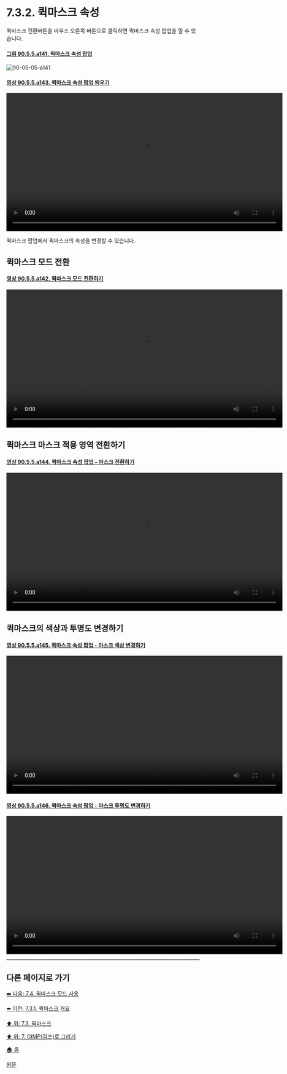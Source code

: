 # 7.3.2. 퀵마스크 속성
퀵마스크 전환버튼을 마우스 오른쪽 버튼으로 클릭하면 퀵마스크 속성 팝업을 열 수 있습니다.

<a id="90-05-05-a141"></a>

#### [그림 90.5.5.a141. 퀵마스크 속성 팝업](./90-05-05-quickmask_toggle.md#90-05-05-a141)
![90-05-05-a141](https://github.com/wonder13662/gimp/assets/15767104/2954402e-430e-4388-8e8c-976b686a4b65)

<a id="90-05-05-a143"></a>

#### [영상 90.5.5.a143. 퀵마스크 속성 팝업 띄우기](./90-05-05-quickmask_toggle.md#90-05-05-a143)
<video controls="controls" width="720"  src="https://github.com/wonder13662/gimp/assets/15767104/1ca29c3a-3aa8-4243-8c21-b1d66c414546"></video>

퀵마스크 팝업에서 퀵마스크의 속성을 변경할 수 있습니다.

## 퀵마스크 모드 전환

<a id="90-05-05-a142"></a>

#### [영상 90.5.5.a142. 퀵마스크 모드 전환하기](./90-05-05-quickmask_toggle.md#90-05-05-a142)
<video controls="controls" width="720"  src="https://github.com/wonder13662/gimp/assets/15767104/cf060f8f-fd3b-493f-8346-be27b376f749"></video>

<a id="90-05-05-a144"></a>

## 퀵마스크 마스크 적용 영역 전환하기
#### [영상 90.5.5.a144. 퀵마스크 속성 팝업 - 마스크 전환하기](./90-05-05-quickmask_toggle.md#90-05-05-a144)
<video controls="controls" width="720"  src="https://github.com/wonder13662/gimp/assets/15767104/6b63bcb2-cc5a-4179-a226-d78c58b060eb"></video>

## 퀵마스크의 색상과 투명도 변경하기

<a id="90-05-05-a145"></a>

#### [영상 90.5.5.a145. 퀵마스크 속성 팝업 - 마스크 색상 변경하기](./90-05-05-quickmask_toggle.md#90-05-05-a145)
<video controls="controls" width="720"  src="https://github.com/wonder13662/gimp/assets/15767104/27b1498b-a9f5-4c6d-9f4c-1ab75c1d2091"></video>

<a id="90-05-05-a146"></a>

#### [영상 90.5.5.a146. 퀵마스크 속성 팝업 - 마스크 투명도 변경하기](./90-05-05-quickmask_toggle.md#90-05-05-a146)
<video controls="controls" width="720"  src="https://github.com/wonder13662/gimp/assets/15767104/dc28a625-11cc-4941-b37c-8a141381a7e6"></video>

***

## 다른 페이지로 가기
[➡️ 다음: 7.4. 퀵마스크 모드 사용](./07-04-using-quickmask-mode.md)

[⬅️ 이전: 7.3.1. 퀵마스크 개요](./07-03-01-overview.md)

[⬆️ 위: 7.3. 퀵마스크](./07-03-00-the-quickmask.md)

[⬆️ 위: 7. GIMP(김프)로 그리기](./07-00-painting-with-gimp.md)

[🏠 홈](./00-home.md)

[원문](https://docs.gimp.org/2.10/ko/gimp-image-window-quick-mask-button.html#gimp-image-window-quick-mask-overview)
